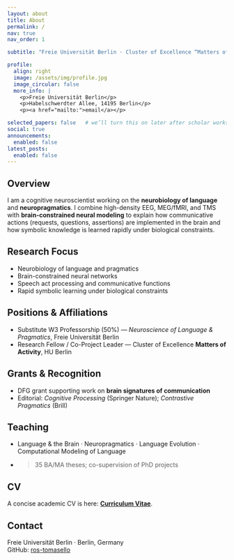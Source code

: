 ```yaml
---
layout: about
title: About
permalink: /
nav: true
nav_order: 1

subtitle: "Freie Universität Berlin · Cluster of Excellence “Matters of Activity” (HU Berlin)"

profile:
  align: right
  image: /assets/img/profile.jpg
  image_circular: false
  more_info: |
    <p>Freie Universität Berlin</p>
    <p>Habelschwerdter Allee, 14195 Berlin</p>
    <p><a href="mailto:">email</a></p>

selected_papers: false   # we’ll turn this on later after scholar works
social: true
announcements:
  enabled: false
latest_posts:
  enabled: false
---
```


## Overview
I am a cognitive neuroscientist working on the **neurobiology of language** and **neuropragmatics**. I combine high-density EEG, MEG/fMRI, and TMS with **brain-constrained neural modeling** to explain how communicative actions (requests, questions, assertions) are implemented in the brain and how symbolic knowledge is learned rapidly under biological constraints.

## Research Focus
- Neurobiology of language and pragmatics  
- Brain-constrained neural networks  
- Speech act processing and communicative functions  
- Rapid symbolic learning under biological constraints  

## Positions & Affiliations
- Substitute W3 Professorship (50%) — *Neuroscience of Language & Pragmatics*, Freie Universität Berlin  
- Research Fellow / Co-Project Leader — Cluster of Excellence **Matters of Activity**, HU Berlin

## Grants & Recognition
- DFG grant supporting work on **brain signatures of communication**  
- Editorial: *Cognitive Processing* (Springer Nature); *Contrastive Pragmatics* (Brill)

## Teaching
- Language & the Brain · Neuropragmatics · Language Evolution · Computational Modeling of Language  
- >35 BA/MA theses; co-supervision of PhD projects

## CV
A concise academic CV is here: **[Curriculum Vitae](/cv/)**.

## Contact
Freie Universität Berlin · Berlin, Germany  
GitHub: [ros-tomasello](https://github.com/ros-tomasello)
